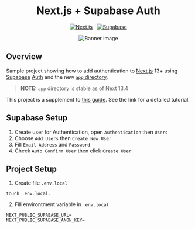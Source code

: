 <h1 align="center"><b>Next.js</b> + <b>Supabase</b> Auth</h1>

<p align="center" style="display: flex; align-items: center; justify-content: center; gap: 0.75rem;">
  <a href="https://nextjs.org">
    <img src="https://img.shields.io/github/package-json/dependency-version/mryechkin/nextjs-supabase-auth/next?style=for-the-badge" alt="Next.js" />
  </a>
  <a href="https://www.supabase.io">
    <img src="https://img.shields.io/github/package-json/dependency-version/mryechkin/nextjs-supabase-auth/@supabase/supabase-js?color=%2322c55e&style=for-the-badge" alt="Supabase" />
  </a>
</p>

<p align="center">
  <img src="https://www.misha.wtf/_next/image?url=%2Fblog%2Fsupabase-auth-next-13%2Fcover.png&w=640&q=100" alt="Banner image" />
</p>

## Overview

Sample project showing how to add authentication to [Next.js](https://nextjs.org/) 13+ using [Supabase](https://www.supabase.io/) [Auth](https://supabase.com/docs/guides/auth) and the new [`app` directory](https://nextjs.org/docs/app/building-your-application/routing#the-app-directory).

> **NOTE:** `app` directory is stable as of Next 13.4

This project is a supplement to [this guide](https://www.misha.wtf/blog/supabase-auth-next-13). See the link for a detailed tutorial.

## Supabase Setup

1. Create user for Authentication, open `Authentication` then `Users`
2. Choose `Add Users` then `Create New User`
3. Fill `Email Address` and `Password`
4. Check `Auto Confirm User` then click `Create User`

## Project Setup

1. Create file `.env.local`

```
touch .env.local.
```

2. Fill environtment variable in `.env.local`

```
NEXT_PUBLIC_SUPABASE_URL=
NEXT_PUBLIC_SUPABASE_ANON_KEY=
```

